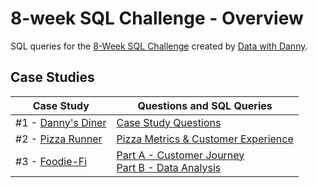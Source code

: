 # 8-week SQL Challenge - Overview

SQL queries for the [8-Week SQL Challenge](https://8weeksqlchallenge.com/) created by [Data with Danny](https://www.datawithdanny.com/).

## Case Studies

Case Study | Questions and SQL Queries
---|---|
#1 - [Danny's Diner](https://8weeksqlchallenge.com/case-study-1/) | [Case Study Questions](case_01/casestudy_01.md) 
#2 - [Pizza Runner](https://8weeksqlchallenge.com/case-study-2/) | [Pizza Metrics & Customer Experience](case_02/casestudy_02.md)
#3 - [Foodie-Fi](https://8weeksqlchallenge.com/case-study-3/) | [Part A - Customer Journey](case_03/casestudy_03a.md) <br> [Part B - Data Analysis](case_03/casestudy_03b.md)